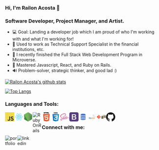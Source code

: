 ### Hi, I'm Railon Acosta 👋

### Software Developer, Project Manager, and Artist.
- 💻 Goal: Landing a developer job which I am proud of who I'm working with and what I'm working for!
- 👔 Used to work as Technical Support Specialist in the financial institutions, etc.
- 🔭 I recently finished the Full Stack Web Development Program in Microverse.
- 🌱 Mastered Javascript, React, and Ruby on Rails.
- 🔊 Problem-solver, strategic thinker, and good lad :)


[![Railon Acosta's github stats](https://github-readme-stats.vercel.app/api?username=RailonA&show_icons=true&theme=chartreuse-dark)](https://github.com/RailonA/github-readme-stats)


[![Top Langs](https://github-readme-stats.vercel.app/api/top-langs/?username=RailonA&show_icons=true&theme=chartreuse-dark&layout=compact)](https://github.com/RailonA/github-readme-stats)


### Languages and Tools:

<img align="left" alt="JavaScript" width="30px" src="https://raw.githubusercontent.com/github/explore/80688e429a7d4ef2fca1e82350fe8e3517d3494d/topics/javascript/javascript.png" />
<img align="left" alt="React" width="30px" src="https://raw.githubusercontent.com/github/explore/80688e429a7d4ef2fca1e82350fe8e3517d3494d/topics/react/react.png" />
<img align="left" alt="Node.js" width="30px" src="https://raw.githubusercontent.com/github/explore/80688e429a7d4ef2fca1e82350fe8e3517d3494d/topics/nodejs/nodejs.png" />
<img align="left" alt="RubyOnRails" width="30px" src="https://avatars.githubusercontent.com/u/4223" />
<img align="left" alt="HTML5" width="30px" src="https://raw.githubusercontent.com/github/explore/80688e429a7d4ef2fca1e82350fe8e3517d3494d/topics/html/html.png" />
<img align="left" alt="CSS3" width="30px" src="https://raw.githubusercontent.com/github/explore/80688e429a7d4ef2fca1e82350fe8e3517d3494d/topics/css/css.png" />
<img align="left" alt="Sass" width="30px" src="https://raw.githubusercontent.com/github/explore/80688e429a7d4ef2fca1e82350fe8e3517d3494d/topics/sass/sass.png" /><img align="left" alt="Bootstrap" width="30px" src="https://raw.githubusercontent.com/github/explore/80688e429a7d4ef2fca1e82350fe8e3517d3494d/topics/bootstrap/bootstrap.png" />
<img align="left" alt="SQL" width="30px" src="https://raw.githubusercontent.com/github/explore/80688e429a7d4ef2fca1e82350fe8e3517d3494d/topics/sql/sql.png" />
<img align="left" alt="MySQL" width="30px" src="https://raw.githubusercontent.com/github/explore/80688e429a7d4ef2fca1e82350fe8e3517d3494d/topics/mysql/mysql.png" />
<img align="left" alt="Git" width="30px" src="https://raw.githubusercontent.com/github/explore/80688e429a7d4ef2fca1e82350fe8e3517d3494d/topics/git/git.png" />
<img align="left" alt="GitHub" width="30px" src="https://raw.githubusercontent.com/github/explore/78df643247d429f6cc873026c0622819ad797942/topics/github/github.png" />
<br/>

### Connect with me:
[<img align="left" alt="portfolio" width="40px" color="white" src="https://mir-s3-cdn-cf.behance.net/project_modules/source/945b0225337909.563440870421b.png"/>](https://railona.github.io/professional-portfolio-JS/)
[<img align="left" alt="linkedin" width="40px" src="https://upload.wikimedia.org/wikipedia/commons/thumb/c/ca/LinkedIn_logo_initials.png/768px-LinkedIn_logo_initials.png" />](https://www.linkedin.com/in/railon-acosta/)
